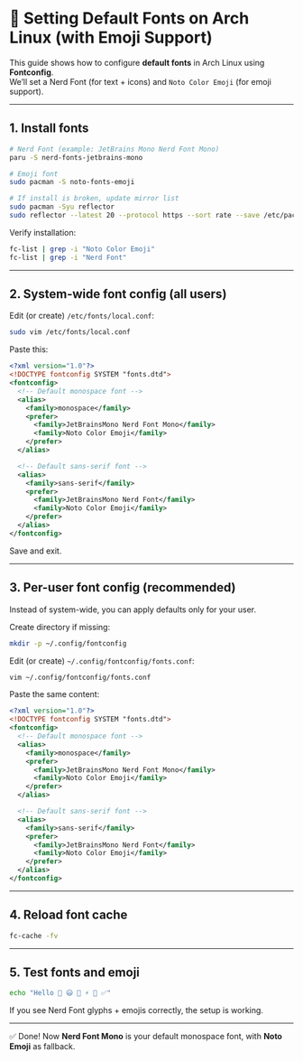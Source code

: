 # 🎨 Setting Default Fonts on Arch Linux (with Emoji Support)

This guide shows how to configure **default fonts** in Arch Linux using **Fontconfig**.  
We’ll set a Nerd Font (for text + icons) and `Noto Color Emoji` (for emoji support).

---

## 1. Install fonts

```bash
# Nerd Font (example: JetBrains Mono Nerd Font Mono)
paru -S nerd-fonts-jetbrains-mono

# Emoji font
sudo pacman -S noto-fonts-emoji

# If install is broken, update mirror list
sudo pacman -Syu reflector
sudo reflector --latest 20 --protocol https --sort rate --save /etc/pacman.d/mirrorlist

```

Verify installation:

```bash
fc-list | grep -i "Noto Color Emoji"
fc-list | grep -i "Nerd Font"
```

---

## 2. System-wide font config (all users)

Edit (or create) `/etc/fonts/local.conf`:

```bash
sudo vim /etc/fonts/local.conf
```

Paste this:

```xml
<?xml version="1.0"?>
<!DOCTYPE fontconfig SYSTEM "fonts.dtd">
<fontconfig>
  <!-- Default monospace font -->
  <alias>
    <family>monospace</family>
    <prefer>
      <family>JetBrainsMono Nerd Font Mono</family>
      <family>Noto Color Emoji</family>
    </prefer>
  </alias>

  <!-- Default sans-serif font -->
  <alias>
    <family>sans-serif</family>
    <prefer>
      <family>JetBrainsMono Nerd Font</family>
      <family>Noto Color Emoji</family>
    </prefer>
  </alias>
</fontconfig>
```

Save and exit.

---

## 3. Per-user font config (recommended)

Instead of system-wide, you can apply defaults only for your user.

Create directory if missing:

```bash
mkdir -p ~/.config/fontconfig
```

Edit (or create) `~/.config/fontconfig/fonts.conf`:

```bash
vim ~/.config/fontconfig/fonts.conf
```

Paste the same content:

```xml
<?xml version="1.0"?>
<!DOCTYPE fontconfig SYSTEM "fonts.dtd">
<fontconfig>
  <!-- Default monospace font -->
  <alias>
    <family>monospace</family>
    <prefer>
      <family>JetBrainsMono Nerd Font Mono</family>
      <family>Noto Color Emoji</family>
    </prefer>
  </alias>

  <!-- Default sans-serif font -->
  <alias>
    <family>sans-serif</family>
    <prefer>
      <family>JetBrainsMono Nerd Font</family>
      <family>Noto Color Emoji</family>
    </prefer>
  </alias>
</fontconfig>
```

---

## 4. Reload font cache

```bash
fc-cache -fv
```

---

## 5. Test fonts and emoji

```bash
echo "Hello 👋 😃 🚀 ⚡️ 🐧 ✅"
```

If you see Nerd Font glyphs + emojis correctly, the setup is working.

---

✅ Done! Now **Nerd Font Mono** is your default monospace font, with **Noto Emoji** as fallback.
